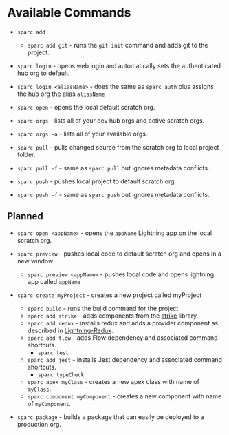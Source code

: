 # Available Commands

- `sparc add`
    - `sparc add git` - runs the `git init` command and adds git to the project.
- `sparc login` - opens web login and automatically sets the authenticated hub org to default.
- `sparc login <aliasName>` - does the same as `sparc auth` plus assigns the hub org the alias `aliasName`
- `sparc open` - opens the local default scratch org.
- `sparc orgs` - lists all of your dev hub orgs and active scratch orgs.
- `sparc orgs -a` - lists all of your available orgs.

- `sparc pull` - pulls changed source from the scratch org to local project folder.
- `sparc pull -f` - same as `sparc pull` but ignores metadata conflicts.
- `sparc push` - pushes local project to default scratch org.
- `sparc push -f` - same as `sparc push` but ignores metadata conflicts.

## Planned


- `sparc open <appName>` - opens the `appName` Lightning app on the local scratch org.

- `sparc preview` - pushes local code to default scratch org and opens in a new window.
    - `sparc preview <appName>` - pushes local code and opens lightning app called `appName`

- `sparc create myProject` - creates a new project called myProject
    - `sparc build` - runs the build command for the project.
    - `sparc add strike` - adds components from the [strike](http://www.lightningstrike.io/) library.
    - `sparc add redux` - installs redux and adds a provider component as described in [Lightning-Redux](https://github.com/madmax983/lightning-redux).
    - `sparc add flow` - adds Flow dependency and associated command shortcuts.
        - `sparc test`
    - `sparc add jest` - installs Jest dependency and associated command shortcuts.
        - `sparc typeCheck`
    - `sparc apex myClass` - creates a new apex class with name of `myClass`.
    - `sparc component myComponent` - creates a new component with name of `myComponent`.

- `sparc package` - builds a package that can easily be deployed to a production org.
